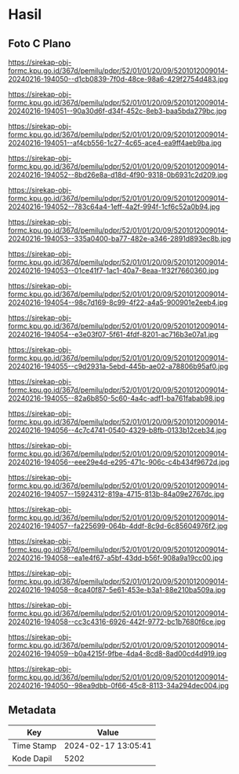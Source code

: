 # Hasil

## Foto C Plano

https://sirekap-obj-formc.kpu.go.id/367d/pemilu/pdpr/52/01/01/20/09/5201012009014-20240216-194050--d1cb0839-7f0d-48ce-98a6-429f2754d483.jpg

https://sirekap-obj-formc.kpu.go.id/367d/pemilu/pdpr/52/01/01/20/09/5201012009014-20240216-194051--90a30d6f-d34f-452c-8eb3-baa5bda279bc.jpg

https://sirekap-obj-formc.kpu.go.id/367d/pemilu/pdpr/52/01/01/20/09/5201012009014-20240216-194051--af4cb556-1c27-4c65-ace4-ea9ff4aeb9ba.jpg

https://sirekap-obj-formc.kpu.go.id/367d/pemilu/pdpr/52/01/01/20/09/5201012009014-20240216-194052--8bd26e8a-d18d-4f90-9318-0b6931c2d209.jpg

https://sirekap-obj-formc.kpu.go.id/367d/pemilu/pdpr/52/01/01/20/09/5201012009014-20240216-194052--783c64a4-1eff-4a2f-994f-1cf6c52a0b94.jpg

https://sirekap-obj-formc.kpu.go.id/367d/pemilu/pdpr/52/01/01/20/09/5201012009014-20240216-194053--335a0400-ba77-482e-a346-2891d893ec8b.jpg

https://sirekap-obj-formc.kpu.go.id/367d/pemilu/pdpr/52/01/01/20/09/5201012009014-20240216-194053--01ce41f7-1ac1-40a7-8eaa-1f32f7660360.jpg

https://sirekap-obj-formc.kpu.go.id/367d/pemilu/pdpr/52/01/01/20/09/5201012009014-20240216-194054--98c7d169-8c99-4f22-a4a5-900901e2eeb4.jpg

https://sirekap-obj-formc.kpu.go.id/367d/pemilu/pdpr/52/01/01/20/09/5201012009014-20240216-194054--e3e03f07-5f61-4fdf-8201-ac716b3e07a1.jpg

https://sirekap-obj-formc.kpu.go.id/367d/pemilu/pdpr/52/01/01/20/09/5201012009014-20240216-194055--c9d2931a-5ebd-445b-ae02-a78806b95af0.jpg

https://sirekap-obj-formc.kpu.go.id/367d/pemilu/pdpr/52/01/01/20/09/5201012009014-20240216-194055--82a6b850-5c60-4a4c-adf1-ba761fabab98.jpg

https://sirekap-obj-formc.kpu.go.id/367d/pemilu/pdpr/52/01/01/20/09/5201012009014-20240216-194056--4c7c4741-0540-4329-b8fb-0133b12ceb34.jpg

https://sirekap-obj-formc.kpu.go.id/367d/pemilu/pdpr/52/01/01/20/09/5201012009014-20240216-194056--eee29e4d-e295-471c-906c-c4b434f9672d.jpg

https://sirekap-obj-formc.kpu.go.id/367d/pemilu/pdpr/52/01/01/20/09/5201012009014-20240216-194057--15924312-819a-4715-813b-84a09e2767dc.jpg

https://sirekap-obj-formc.kpu.go.id/367d/pemilu/pdpr/52/01/01/20/09/5201012009014-20240216-194057--fa225699-064b-4ddf-8c9d-6c85604976f2.jpg

https://sirekap-obj-formc.kpu.go.id/367d/pemilu/pdpr/52/01/01/20/09/5201012009014-20240216-194058--ea1e4f67-a5bf-43dd-b56f-908a9a19cc00.jpg

https://sirekap-obj-formc.kpu.go.id/367d/pemilu/pdpr/52/01/01/20/09/5201012009014-20240216-194058--8ca40f87-5e61-453e-b3a1-88e210ba509a.jpg

https://sirekap-obj-formc.kpu.go.id/367d/pemilu/pdpr/52/01/01/20/09/5201012009014-20240216-194058--cc3c4316-6926-442f-9772-bc1b7680f6ce.jpg

https://sirekap-obj-formc.kpu.go.id/367d/pemilu/pdpr/52/01/01/20/09/5201012009014-20240216-194059--b0a4215f-9fbe-4da4-8cd8-8ad00cd4d919.jpg

https://sirekap-obj-formc.kpu.go.id/367d/pemilu/pdpr/52/01/01/20/09/5201012009014-20240216-194050--98ea9dbb-0f66-45c8-8113-34a294dec004.jpg


## Metadata

| Key        | Value               |
| ---------- | ------------------- |
| Time Stamp | 2024-02-17 13:05:41 |
| Kode Dapil | 5202                |




